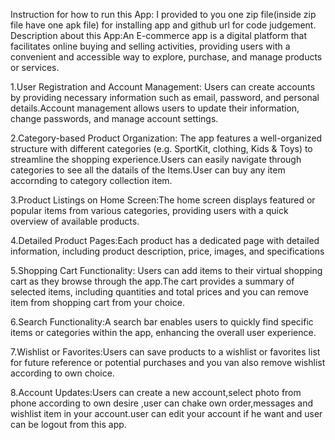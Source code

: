 Instruction for how to run this App: I provided to you one zip file(inside zip file have one apk file) for installing app and github url for code judgement.
Description about this App:An E-commerce app is a digital platform that facilitates online buying and selling activities, providing users with a convenient and accessible way to explore, purchase, and manage products or services.

1.User Registration and Account Management: Users can create accounts by providing necessary information such as email, password, and personal details.Account management allows users to update their information, change passwords, and manage account settings.

2.Category-based Product Organization: The app features a well-organized structure with different categories (e.g. SportKit, clothing, Kids & Toys) to streamline the shopping experience.Users can easily navigate through categories to see all the datails of the Items.User can buy any item accornding to category collection item.

3.Product Listings on Home Screen:The home screen displays featured or popular items from various categories, providing users with a quick overview of available products.

4.Detailed Product Pages:Each product has a dedicated page with detailed information, including product description, price, images, and specifications

5.Shopping Cart Functionality: Users can add items to their virtual shopping cart as they browse through the app.The cart provides a summary of selected items, including quantities and total prices and you can remove item from shopping cart from your choice.

6.Search Functionality:A search bar enables users to quickly find specific items or categories within the app, enhancing the overall user experience.

7.Wishlist or Favorites:Users can save products to a wishlist or favorites list for future reference or potential purchases and you van also remove wishlist according to own choice.

8.Account Updates:Users can create a new account,select photo from phone according to own desire ,user can chake own order,messages and wishlist item in your account.user can edit your account if he want and user can be logout from this app.
